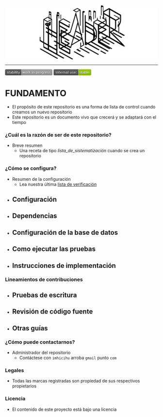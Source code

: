 <p align="center">
  <img src="images/logo.png?raw=true" alt="Logotipo de 
  Good practices on repository creation"/>
</p>

---

![stability-work_in_progress](images/Badges/stability-work_in_progress.png)
![internaluse-green](images/Badges/internal_use_Stable.png)

# FUNDAMENTO #

* El propósito de este repositorio es una forma de lista de control cuando creamos un nuevo repositorio
* Este repositorio es un documento vivo que crecerá y se adaptará con el tiempo

### ¿Cuál es la razón de ser de este repositorio? ###
* Breve resumen
  - Una receta de tipo _lista_de_sistematización_ cuando se crea un repositorio

### ¿Cómo se configura?
* Resumen de la configuración
  - Lea nuestra última [lista de verificación](Checklist_4_Bitbucket.md)
* Configuración
  - 
* Dependencias
  - 
* Configuración de la base de datos
  - 
* Como ejecutar las pruebas
  - 
* Instrucciones de implementación
  -

### Lineamientos de contribuciones
* Pruebas de escritura
  - 
* Revisión de código fuente
  - 
* Otras guías
  -

### ¿Cómo puede contactarnos?
* Administrador del repositorio
    - Contáctese con `imhicihu` arroba `gmail` punto `com`
   
### Legales
* Todas las marcas registradas son propiedad de sus respectivos propietarios

### Licencia
* El contenido de este proyecto está bajo una licencia 
